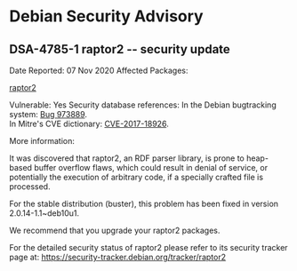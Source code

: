 
Debian Security Advisory
========================


DSA-4785-1 raptor2 -- security update
-------------------------------------



Date Reported:
07 Nov 2020
Affected Packages:

[raptor2](https://packages.debian.org/src:raptor2)

Vulnerable:
Yes
Security database references:
In the Debian bugtracking system: [Bug 973889](https://bugs.debian.org/cgi-bin/bugreport.cgi?bug=973889).  
In Mitre's CVE dictionary: [CVE-2017-18926](https://security-tracker.debian.org/tracker/CVE-2017-18926).  

More information:

It was discovered that raptor2, an RDF parser library, is prone to
heap-based buffer overflow flaws, which could result in denial of
service, or potentially the execution of arbitrary code, if a specially
crafted file is processed.


For the stable distribution (buster), this problem has been fixed in
version 2.0.14-1.1~deb10u1.


We recommend that you upgrade your raptor2 packages.


For the detailed security status of raptor2 please refer to its security
tracker page at:
<https://security-tracker.debian.org/tracker/raptor2>





